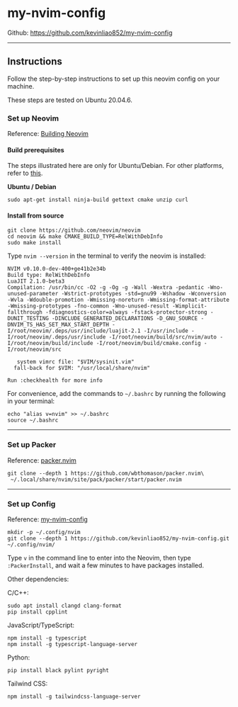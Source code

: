# my-nvim-config

Github: https://github.com/kevinliao852/my-nvim-config

---

## Instructions

Follow the step-by-step instructions to set up this neovim config on your machine.

These steps are tested on Ubuntu 20.04.6.

### Set up Neovim

Reference: [Building Neovim](https://github.com/neovim/neovim/wiki/Building-Neovim)

#### Build prerequisites

The steps illustrated here are only for Ubuntu/Debian. For other platforms, refer to [this](https://github.com/neovim/neovim/wiki/Building-Neovim#build-prerequisites).

**Ubuntu / Debian**

```bash=
sudo apt-get install ninja-build gettext cmake unzip curl
```

#### Install from source

```bash=
git clone https://github.com/neovim/neovim
cd neovim && make CMAKE_BUILD_TYPE=RelWithDebInfo
sudo make install
```

Type `nvim --version` in the terminal to verify the neovim is installed:

```bash=
NVIM v0.10.0-dev-400+ge41b2e34b
Build type: RelWithDebInfo
LuaJIT 2.1.0-beta3
Compilation: /usr/bin/cc -O2 -g -Og -g -Wall -Wextra -pedantic -Wno-unused-parameter -Wstrict-prototypes -std=gnu99 -Wshadow -Wconversion -Wvla -Wdouble-promotion -Wmissing-noreturn -Wmissing-format-attribute -Wmissing-prototypes -fno-common -Wno-unused-result -Wimplicit-fallthrough -fdiagnostics-color=always -fstack-protector-strong -DUNIT_TESTING -DINCLUDE_GENERATED_DECLARATIONS -D_GNU_SOURCE -DNVIM_TS_HAS_SET_MAX_START_DEPTH -I/root/neovim/.deps/usr/include/luajit-2.1 -I/usr/include -I/root/neovim/.deps/usr/include -I/root/neovim/build/src/nvim/auto -I/root/neovim/build/include -I/root/neovim/build/cmake.config -I/root/neovim/src

   system vimrc file: "$VIM/sysinit.vim"
  fall-back for $VIM: "/usr/local/share/nvim"

Run :checkhealth for more info
```

For convenience, add the commands to `~/.bashrc` by running the following in your terminal:

```bash=
echo "alias v=nvim" >> ~/.bashrc
source ~/.bashrc
```

---

### Set up Packer

Reference: [packer.nvim](https://github.com/wbthomason/packer.nvim)

```bash=
git clone --depth 1 https://github.com/wbthomason/packer.nvim\
 ~/.local/share/nvim/site/pack/packer/start/packer.nvim
```

---

### Set up Config

Reference: [my-nvim-config](https://github.com/kevinliao852/my-nvim-config)

```bash=
mkdir -p ~/.config/nvim
git clone --depth 1 https://github.com/kevinliao852/my-nvim-config.git ~/.config/nvim/
```

Type `v` in the command line to enter into the Neovim, then type `:PackerInstall`, and wait a few minutes to have packages installed.

Other dependencies:

C/C++:

```bash=
sudo apt install clangd clang-format
pip install cpplint
```

JavaScript/TypeScript:

```bash=
npm install -g typescript
npm install -g typescript-language-server
```

Python:

```bash=
pip install black pylint pyright
```


Tailwind CSS:

```bash=
npm install -g tailwindcss-language-server
```
